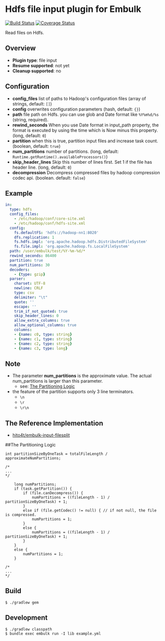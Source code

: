 # Hdfs file input plugin for Embulk
[![Build Status](https://travis-ci.org/civitaspo/embulk-input-hdfs.svg)](https://travis-ci.org/civitaspo/embulk-input-hdfs)
[![Coverage Status](https://coveralls.io/repos/civitaspo/embulk-input-hdfs/badge.svg?branch=master&service=github)](https://coveralls.io/github/civitaspo/embulk-input-hdfs?branch=master)

Read files on Hdfs.

## Overview

* **Plugin type**: file input
* **Resume supported**: not yet
* **Cleanup supported**: no

## Configuration

- **config_files** list of paths to Hadoop's configuration files (array of strings, default: `[]`)
- **config** overwrites configuration parameters (hash, default: `{}`)
- **path** file path on Hdfs. you can use glob and Date format like `%Y%m%d/%s` (string, required).
- **rewind_seconds** When you use Date format in input_path property, the format is executed by using the time which is Now minus this property. (long, default: `0`)
- **partition** when this is true, partition input files and increase task count. (boolean, default: `true`)
- **num_partitions** number of partitions. (long, default: `Runtime.getRuntime().availableProcessors()`)
- **skip_header_lines** Skip this number of lines first. Set 1 if the file has header line. (long, default: `0`)
- **decompression** Decompress compressed files by hadoop compression codec api. (boolean. default: `false`)

## Example

```yaml
in:
  type: hdfs
  config_files:
    - /etc/hadoop/conf/core-site.xml
    - /etc/hadoop/conf/hdfs-site.xml
  config:
    fs.defaultFS: 'hdfs://hadoop-nn1:8020'
    dfs.replication: 1
    fs.hdfs.impl: 'org.apache.hadoop.hdfs.DistributedFileSystem'
    fs.file.impl: 'org.apache.hadoop.fs.LocalFileSystem'
  path: /user/embulk/test/%Y-%m-%d/*
  rewind_seconds: 86400
  partition: true
  num_partitions: 30
  decoders:
    - {type: gzip}
  parser:
    charset: UTF-8
    newline: CRLF
    type: csv
    delimiter: "\t"
    quote: ''
    escape: ''
    trim_if_not_quoted: true
    skip_header_lines: 0
    allow_extra_columns: true
    allow_optional_columns: true
    columns:
    - {name: c0, type: string}
    - {name: c1, type: string}
    - {name: c2, type: string}
    - {name: c3, type: long}
```

## Note
- The parameter **num_partitions** is the approximate value. The actual num_partitions is larger than this parameter.
  - see: [The Partitioning Logic](#partition_logic)
- the feature of the partition supports only 3 line terminators.
  - `\n`
  - `\r`
  - `\r\n`

## The Reference Implementation
- [hito4t/embulk-input-filesplit](https://github.com/hito4t/embulk-input-filesplit)

##<a id="partition_logic">The Partitioning Logic</a>

```
int partitionSizeByOneTask = totalFileLength / approximateNumPartitions;

/*
...
*/

    long numPartitions;
    if (task.getPartition()) {
        if (file.canDecompress()) {
            numPartitions = ((fileLength - 1) / partitionSizeByOneTask) + 1;
        }
        else if (file.getCodec() != null) { // if not null, the file is compressed.
            numPartitions = 1;
        }
        else {
            numPartitions = ((fileLength - 1) / partitionSizeByOneTask) + 1;
        }
    }
    else {
        numPartitions = 1;
    }

/*
...
*/

```


## Build

```
$ ./gradlew gem
```

## Development

```
$ ./gradlew classpath
$ bundle exec embulk run -I lib example.yml
```
